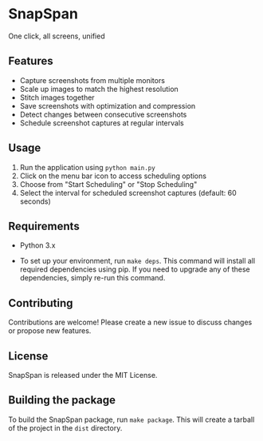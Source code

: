 # SnapSpan

One click, all screens, unified

## Features

- Capture screenshots from multiple monitors
- Scale up images to match the highest resolution
- Stitch images together
- Save screenshots with optimization and compression
- Detect changes between consecutive screenshots
- Schedule screenshot captures at regular intervals

## Usage

1. Run the application using `python main.py`
2. Click on the menu bar icon to access scheduling options
3. Choose from "Start Scheduling" or "Stop Scheduling"
4. Select the interval for scheduled screenshot captures (default: 60 seconds)

## Requirements

- Python 3.x

- To set up your environment, run `make deps`. 
This command will install all required dependencies using pip. 
If you need to upgrade any of these dependencies, simply re-run this command.

## Contributing

Contributions are welcome! Please create a new issue to discuss changes or propose new features.

## License

SnapSpan is released under the MIT License.

## Building the package

To build the SnapSpan package, run `make package`. 
This will create a tarball of the project in the `dist` directory.
